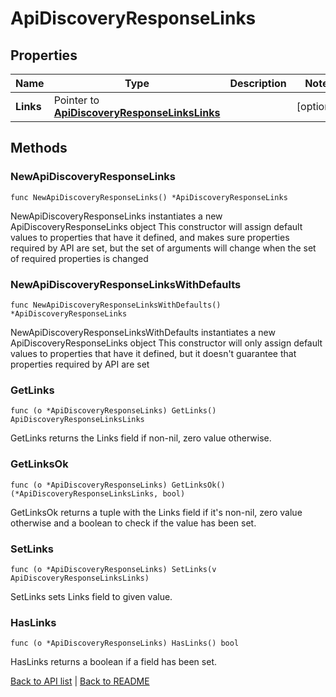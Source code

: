 # ApiDiscoveryResponseLinks

## Properties

Name | Type | Description | Notes
------------ | ------------- | ------------- | -------------
**Links** | Pointer to [**ApiDiscoveryResponseLinksLinks**](ApiDiscoveryResponseLinksLinks.md) |  | [optional] 

## Methods

### NewApiDiscoveryResponseLinks

`func NewApiDiscoveryResponseLinks() *ApiDiscoveryResponseLinks`

NewApiDiscoveryResponseLinks instantiates a new ApiDiscoveryResponseLinks object
This constructor will assign default values to properties that have it defined,
and makes sure properties required by API are set, but the set of arguments
will change when the set of required properties is changed

### NewApiDiscoveryResponseLinksWithDefaults

`func NewApiDiscoveryResponseLinksWithDefaults() *ApiDiscoveryResponseLinks`

NewApiDiscoveryResponseLinksWithDefaults instantiates a new ApiDiscoveryResponseLinks object
This constructor will only assign default values to properties that have it defined,
but it doesn't guarantee that properties required by API are set

### GetLinks

`func (o *ApiDiscoveryResponseLinks) GetLinks() ApiDiscoveryResponseLinksLinks`

GetLinks returns the Links field if non-nil, zero value otherwise.

### GetLinksOk

`func (o *ApiDiscoveryResponseLinks) GetLinksOk() (*ApiDiscoveryResponseLinksLinks, bool)`

GetLinksOk returns a tuple with the Links field if it's non-nil, zero value otherwise
and a boolean to check if the value has been set.

### SetLinks

`func (o *ApiDiscoveryResponseLinks) SetLinks(v ApiDiscoveryResponseLinksLinks)`

SetLinks sets Links field to given value.

### HasLinks

`func (o *ApiDiscoveryResponseLinks) HasLinks() bool`

HasLinks returns a boolean if a field has been set.


[Back to API list](../README.md#documentation-for-api-endpoints) | [Back to README](../README.md)


